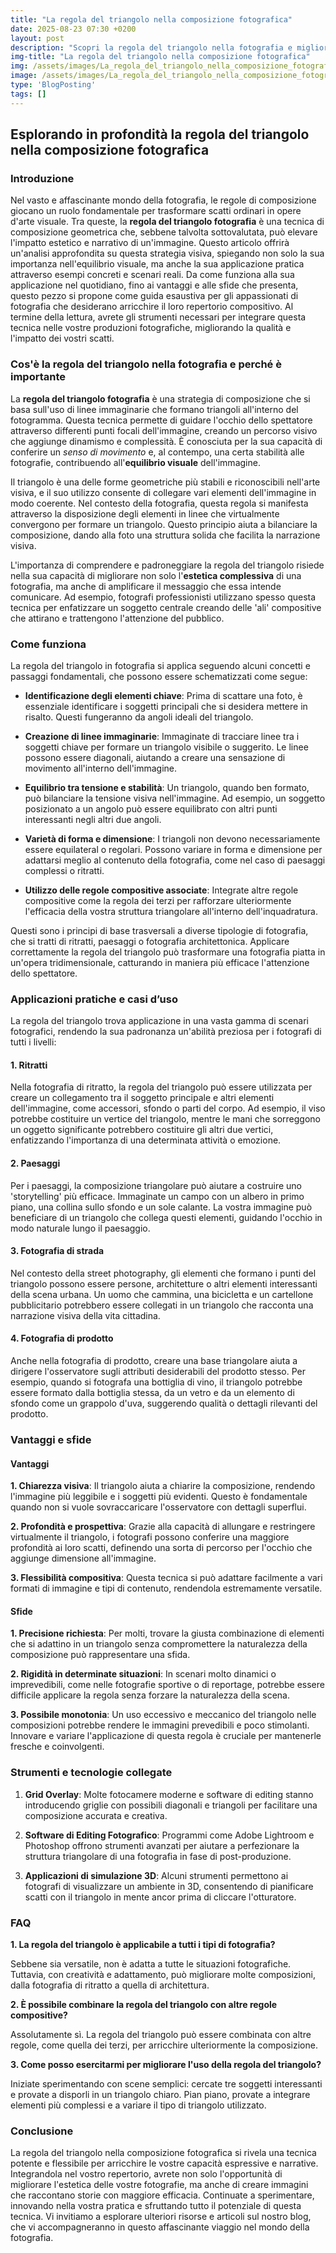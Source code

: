 ```yaml
---
title: "La regola del triangolo nella composizione fotografica"
date: 2025-08-23 07:30 +0200
layout: post
description: "Scopri la regola del triangolo nella fotografia e migliora la composizione geometrica e l'equilibrio visuale delle tue immagini con tecniche avanzate."
img-title: "La regola del triangolo nella composizione fotografica"
img: /assets/images/La_regola_del_triangolo_nella_composizione_fotografica.jpg
image: /assets/images/La_regola_del_triangolo_nella_composizione_fotografica.jpg
type: 'BlogPosting'
tags: []
---
```


## Esplorando in profondità la regola del triangolo nella composizione fotografica

### Introduzione

Nel vasto e affascinante mondo della fotografia, le regole di composizione giocano un ruolo fondamentale per trasformare scatti ordinari in opere d'arte visuale. Tra queste, la **regola del triangolo fotografia** è una tecnica di composizione geometrica che, sebbene talvolta sottovalutata, può elevare l'impatto estetico e narrativo di un'immagine. Questo articolo offrirà un'analisi approfondita su questa strategia visiva, spiegando non solo la sua importanza nell'equilibrio visuale, ma anche la sua applicazione pratica attraverso esempi concreti e scenari reali. Da come funziona alla sua applicazione nel quotidiano, fino ai vantaggi e alle sfide che presenta, questo pezzo si propone come guida esaustiva per gli appassionati di fotografia che desiderano arricchire il loro repertorio compositivo. Al termine della lettura, avrete gli strumenti necessari per integrare questa tecnica nelle vostre produzioni fotografiche, migliorando la qualità e l'impatto dei vostri scatti.

### Cos'è la regola del triangolo nella fotografia e perché è importante

La **regola del triangolo fotografia** è una strategia di composizione che si basa sull'uso di linee immaginarie che formano triangoli all'interno del fotogramma. Questa tecnica permette di guidare l'occhio dello spettatore attraverso differenti punti focali dell'immagine, creando un percorso visivo che aggiunge dinamismo e complessità. È conosciuta per la sua capacità di conferire un *senso di movimento* e, al contempo, una certa stabilità alle fotografie, contribuendo all'**equilibrio visuale** dell'immagine.

Il triangolo è una delle forme geometriche più stabili e riconoscibili nell'arte visiva, e il suo utilizzo consente di collegare vari elementi dell'immagine in modo coerente. Nel contesto della fotografia, questa regola si manifesta attraverso la disposizione degli elementi in linee che virtualmente convergono per formare un triangolo. Questo principio aiuta a bilanciare la composizione, dando alla foto una struttura solida che facilita la narrazione visiva.

L'importanza di comprendere e padroneggiare la regola del triangolo risiede nella sua capacità di migliorare non solo l'**estetica complessiva** di una fotografia, ma anche di amplificare il messaggio che essa intende comunicare. Ad esempio, fotografi professionisti utilizzano spesso questa tecnica per enfatizzare un soggetto centrale creando delle 'ali' compositive che attirano e trattengono l'attenzione del pubblico.

### Come funziona

La regola del triangolo in fotografia si applica seguendo alcuni concetti e passaggi fondamentali, che possono essere schematizzati come segue:

- **Identificazione degli elementi chiave**: Prima di scattare una foto, è essenziale identificare i soggetti principali che si desidera mettere in risalto. Questi fungeranno da angoli ideali del triangolo.

- **Creazione di linee immaginarie**: Immaginate di tracciare linee tra i soggetti chiave per formare un triangolo visibile o suggerito. Le linee possono essere diagonali, aiutando a creare una sensazione di movimento all'interno dell'immagine.

- **Equilibrio tra tensione e stabilità**: Un triangolo, quando ben formato, può bilanciare la tensione visiva nell'immagine. Ad esempio, un soggetto posizionato a un angolo può essere equilibrato con altri punti interessanti negli altri due angoli.

- **Varietà di forma e dimensione**: I triangoli non devono necessariamente essere equilateral o regolari. Possono variare in forma e dimensione per adattarsi meglio al contenuto della fotografia, come nel caso di paesaggi complessi o ritratti.

- **Utilizzo delle regole compositive associate**: Integrate altre regole compositive come la regola dei terzi per rafforzare ulteriormente l'efficacia della vostra struttura triangolare all'interno dell'inquadratura.

Questi sono i principi di base trasversali a diverse tipologie di fotografia, che si tratti di ritratti, paesaggi o fotografia architettonica. Applicare correttamente la regola del triangolo può trasformare una fotografia piatta in un'opera tridimensionale, catturando in maniera più efficace l'attenzione dello spettatore.

### Applicazioni pratiche e casi d’uso

La regola del triangolo trova applicazione in una vasta gamma di scenari fotografici, rendendo la sua padronanza un'abilità preziosa per i fotografi di tutti i livelli:

#### 1. Ritratti

Nella fotografia di ritratto, la regola del triangolo può essere utilizzata per creare un collegamento tra il soggetto principale e altri elementi dell'immagine, come accessori, sfondo o parti del corpo. Ad esempio, il viso potrebbe costituire un vertice del triangolo, mentre le mani che sorreggono un oggetto significante potrebbero costituire gli altri due vertici, enfatizzando l'importanza di una determinata attività o emozione.

#### 2. Paesaggi

Per i paesaggi, la composizione triangolare può aiutare a costruire uno 'storytelling' più efficace. Immaginate un campo con un albero in primo piano, una collina sullo sfondo e un sole calante. La vostra immagine può beneficiare di un triangolo che collega questi elementi, guidando l'occhio in modo naturale lungo il paesaggio.

#### 3. Fotografia di strada

Nel contesto della street photography, gli elementi che formano i punti del triangolo possono essere persone, architetture o altri elementi interessanti della scena urbana. Un uomo che cammina, una bicicletta e un cartellone pubblicitario potrebbero essere collegati in un triangolo che racconta una narrazione visiva della vita cittadina.

#### 4. Fotografia di prodotto

Anche nella fotografia di prodotto, creare una base triangolare aiuta a dirigere l'osservatore sugli attributi desiderabili del prodotto stesso. Per esempio, quando si fotografa una bottiglia di vino, il triangolo potrebbe essere formato dalla bottiglia stessa, da un vetro e da un elemento di sfondo come un grappolo d'uva, suggerendo qualità o dettagli rilevanti del prodotto.

### Vantaggi e sfide

#### Vantaggi

**1. Chiarezza visiva**: Il triangolo aiuta a chiarire la composizione, rendendo l'immagine più leggibile e i soggetti più evidenti. Questo è fondamentale quando non si vuole sovraccaricare l'osservatore con dettagli superflui.

**2. Profondità e prospettiva**: Grazie alla capacità di allungare e restringere virtualmente il triangolo, i fotografi possono conferire una maggiore profondità ai loro scatti, definendo una sorta di percorso per l'occhio che aggiunge dimensione all'immagine.

**3. Flessibilità compositiva**: Questa tecnica si può adattare facilmente a vari formati di immagine e tipi di contenuto, rendendola estremamente versatile.

#### Sfide 

**1. Precisione richiesta**: Per molti, trovare la giusta combinazione di elementi che si adattino in un triangolo senza compromettere la naturalezza della composizione può rappresentare una sfida.

**2. Rigidità in determinate situazioni**: In scenari molto dinamici o imprevedibili, come nelle fotografie sportive o di reportage, potrebbe essere difficile applicare la regola senza forzare la naturalezza della scena.

**3. Possibile monotonia**: Un uso eccessivo e meccanico del triangolo nelle composizioni potrebbe rendere le immagini prevedibili e poco stimolanti. Innovare e variare l'applicazione di questa regola è cruciale per mantenerle fresche e coinvolgenti.

### Strumenti e tecnologie collegate

1. **Grid Overlay**: Molte fotocamere moderne e software di editing stanno introducendo griglie con possibili diagonali e triangoli per facilitare una composizione accurata e creativa.

2. **Software di Editing Fotografico**: Programmi come Adobe Lightroom e Photoshop offrono strumenti avanzati per aiutare a perfezionare la struttura triangolare di una fotografia in fase di post-produzione.

3. **Applicazioni di simulazione 3D**: Alcuni strumenti permettono ai fotografi di visualizzare un ambiente in 3D, consentendo di pianificare scatti con il triangolo in mente ancor prima di cliccare l'otturatore.

### FAQ

**1. La regola del triangolo è applicabile a tutti i tipi di fotografia?**

Sebbene sia versatile, non è adatta a tutte le situazioni fotografiche. Tuttavia, con creatività e adattamento, può migliorare molte composizioni, dalla fotografia di ritratto a quella di architettura.

**2. È possibile combinare la regola del triangolo con altre regole compositive?**

Assolutamente sì. La regola del triangolo può essere combinata con altre regole, come quella dei terzi, per arricchire ulteriormente la composizione.

**3. Come posso esercitarmi per migliorare l'uso della regola del triangolo?**

Iniziate sperimentando con scene semplici: cercate tre soggetti interessanti e provate a disporli in un triangolo chiaro. Pian piano, provate a integrare elementi più complessi e a variare il tipo di triangolo utilizzato.

### Conclusione

La regola del triangolo nella composizione fotografica si rivela una tecnica potente e flessibile per arricchire le vostre capacità espressive e narrative. Integrandola nel vostro repertorio, avrete non solo l'opportunità di migliorare l'estetica delle vostre fotografie, ma anche di creare immagini che raccontano storie con maggiore efficacia. Continuate a sperimentare, innovando nella vostra pratica e sfruttando tutto il potenziale di questa tecnica. Vi invitiamo a esplorare ulteriori risorse e articoli sul nostro blog, che vi accompagneranno in questo affascinante viaggio nel mondo della fotografia.